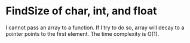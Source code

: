 # FindSize of char, int, and float
I cannot pass an array to a function.
If I try to do so, array will decay to a pointer points to the first element.
The time complexity is O(1).